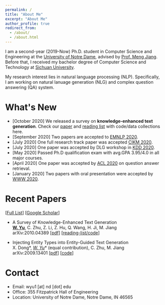 ```yaml
---
permalink: /
title: "About Me"
excerpt: "About Me"
author_profile: true
redirect_from:
  - /about/
  - /about.html
---
```


I am a second-year (2019-Now) Ph.D. student in Computer Science and Engineering at the [University of Notre Dame](https://www.nd.edu/), advised by [Prof. Meng Jiang](http://www.meng-jiang.com/). Before that, I received my bachelor degree of Computer Science and Technology at [Sichuan University](http://www.scu.edu.cn/).

My research interest lies in natural language processing (NLP). Specifically, I am working on natural lanuage generation (NLG) and complex question answering (QA) system.

What's New
======
* \[October 2020\] We released a survey on **knowledge-enhanced text generation**. Check our [paper](https://arxiv.org/abs/2010.04389) and [reading list](https://github.com/wyu97/KENLG-Reading/blob/master/README.md) with code/data collections here.
* \[September 2020\] Two papers are accepted to [EMNLP 2020](https://2020.emnlp.org/).
* \[July 2020\] One full research track paper was accepted [CIKM 2020](https://www.cikm2020.org/).
* \[July 2020\] One paper was accepted by DLG workshop in [KDD 2020](https://www.kdd.org/kdd2020/).
* \[May 2020\] Passed Ph.D qualification exam with avg.GPA 3.95/4.0 in all major courses.
* \[April 2020\] One paper was accepted by [ACL 2020](https://acl2020.org/) on question answer retrieval.
* \[January 2020\] Two papers with oral presentation were accepted by [WWW 2020](https://www2020.thewebconf.org/).
<!-- * \[December 2019\] One paper was accepted by [RCQA 2020 Workshop](https://rcqa-ws.github.io/) in [AAAI 2020](https://aaai.org/Conferences/AAAI-20/). -->
<!-- * \[January 2019\] One paper was accepted by [WWW 2019](https://www2019.thewebconf.org/). Thanks to all my co-authors. -->
<!-- * Our video ["Where we belong to"](https://www.youtube.com/watch?v=KRKoCkO3LDs) will be taken as the institutional spot for the 2018-2019 academic year for the [University of Notre Dame](https://www.nd.edu/). (Viewed 20,000+ times on Youtube) -->

Recent Papers
======
\[[Full List](/_pages/publications.md)\] \[[Google Scholar](https://scholar.google.com/citations?user=fBu11ZoAAAAJ&hl=en&oi=ao)\]

* A Survey of Knowledge-Enhanced Text Generation <br>
  **<u>W. Yu</u>**, C. Zhu, Z. Li, Z. Hu, Q. Wang, H. Ji, M. Jiang <br>
  arXiv:2010.04389 \[[pdf](https://arxiv.org/abs/2010.04389)\] \[[reading-list/code](https://github.com/wyu97/KENLG-Reading/blob/master/README.md)\]

* Injecting Entity Types into Entity-Guided Text Generation <br>
  X. Dong*, **<u>W. Yu*</u>** (equal contribution), C. Zhu, M. Jiang <br>
  arXiv:2009.13401 \[[pdf](https://arxiv.org/abs/2009.13401)\] \[[code](https://github.com/wyu97/InjType)\]



Contact
======
* Email: wyu1 \[at\] nd \[dot\] edu
* Office: 355 Fitzpatrick Hall of Engineering
* Location: University of Notre Dame, Notre Dame, IN 46565

